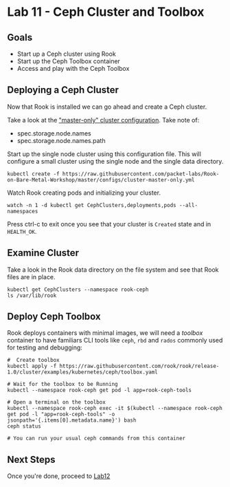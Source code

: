 # Lab 11 - Ceph Cluster and Toolbox

## Goals

* Start up a Ceph cluster using Rook
* Start up the Ceph Toolbox container
* Access and play with the Ceph Toolbox

## Deploying a Ceph Cluster

Now that Rook is installed we can go ahead and create a Ceph cluster.

Take a look at the ["master-only" cluster configuration](configs/cluster-master-only.yml). Take note of:
* spec.storage.node.names
* spec.storage.node.names.path

Start up the single node cluster using this configuration file. This will configure a small cluster using the single node and the single data directory.
```
kubectl create -f https://raw.githubusercontent.com/packet-labs/Rook-on-Bare-Metal-Workshop/master/configs/cluster-master-only.yml
```

Watch Rook creating pods and initializing your cluster.
```
watch -n 1 -d kubectl get CephClusters,deployments,pods --all-namespaces
```

Press ctrl-c to exit once you see that your cluster is `Created` state and in `HEALTH_OK`.

## Examine Cluster

Take a look in the Rook data directory on the file system and see that Rook files are in place.

```
kubectl get CephClusters --namespace rook-ceph
ls /var/lib/rook
```



## Deploy Ceph Toolbox

Rook deploys containers with minimal images, we will need a *toolbox* container to have familiars CLI tools like `ceph`, `rbd` and `rados` commonly used for testing and debugging:

```
#  Create toolbox
kubectl apply -f https://raw.githubusercontent.com/rook/rook/release-1.0/cluster/examples/kubernetes/ceph/toolbox.yaml

# Wait for the toolbox to be Running
kubectl --namespace rook-ceph get pod -l app=rook-ceph-tools

# Open a terminal on the toolbox
kubectl --namespace rook-ceph exec -it $(kubectl --namespace rook-ceph get pod -l "app=rook-ceph-tools" -o jsonpath='{.items[0].metadata.name}') bash
ceph status

# You can run your usual ceph commands from this container
```


## Next Steps

Once you're done, proceed to [Lab12](Lab12.md)
